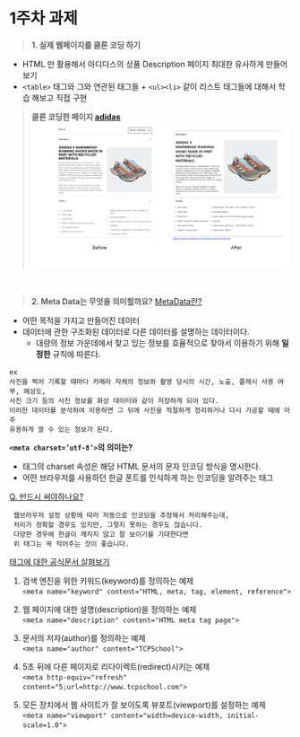 # 1주차 과제  

> **1. 실제 웹페이지를 클론 코딩 하기**   

- HTML 만 활용해서 아디다스의 상품 Description 페이지 최대한 유사하게 만들어 보기
- `<table>` 태그와 그와 연관된 태그들 + `<ul><li>` 같이 리스트 태그들에 대해서 학습 해보고 직접 구현

> **클론 코딩한 페이지 [adidas](https://www.adidas.com/us/supernova-2.0-x-marimekko-running-shoes/HQ8919.html)**
![img](result.png)

<br>

> **2. Meta Data는 무엇을 의미할까요?**
[MetaData란?](https://ko.wikipedia.org/wiki/%EB%A9%94%ED%83%80%EB%8D%B0%EC%9D%B4%ED%84%B0)
- 어떤 목적을 가지고 만들어진 데이터
- 데이터에 관한 구조화된 데이터로 다른 데이터를 설명하는 데이터이다.    
    - 대량의 정보 가운데에서 찾고 있는 정보를 효율적으로 찾아서 이용하기 위해 **일정한** 규칙에 따른다. 
```
ex 
사진을 찍어 기록할 때마다 카메라 자체의 정보와 촬영 당시의 시간, 노출, 플래시 사용 여부, 해상도, 
사진 크기 등의 사진 정보를 화상 데이터와 같이 저장하게 되어 있다. 
이러한 데이터를 분석하여 이용하면 그 뒤에 사진을 적절하게 정리하거나 다시 가공할 때에 아주 
유용하게 쓸 수 있는 정보가 된다.
```

**`<meta charset=’utf-8’>`의 의미는?**          
- <meta> 태그의 charset 속성은 해당 HTML 문서의 문자 인코딩 방식을 명시한다.
- 어떤 브라우저를 사용하던 한글 폰트를 인식하게 하는 인코딩을 알려주는 태그

[Q. <meta charset="utf-8">반드시 써야하나요?](https://github.com/codingeverybody/codingyahac/issues/107)
```
 웹브라우저 설정 상황에 따라 자동으로 인코딩을 추정해서 처리해주는데, 
 처리가 정확할 경우도 있지만, 그렇지 못하는 경우도 많습니다. 
 다양한 경우에 한글이 깨지지 않고 잘 보이기를 기대한다면 
 위 태그는 꼭 적어주는 것이 좋습니다.
 ```

[<meta> 태그에 대한 공식문서 살펴보기](http://www.tcpschool.com/html-tags/meta)

1) 검색 엔진을 위한 키워드(keyword)를 정의하는 예제   
`<meta name="keyword" content="HTML, meta, tag, element, reference">`   

2) 웹 페이지에 대한 설명(description)을 정의하는 예제   
`<meta name="description" content="HTML meta tag page">`   

3) 문서의 저자(author)를 정의하는 예제      
`<meta name="author" content="TCPSchool">`    

4) 5초 뒤에 다른 페이지로 리다이렉트(redirect)시키는 예제   
`<meta http-equiv="refresh" content="5;url=http://www.tcpschool.com">`   

5) 모든 장치에서 웹 사이트가 잘 보이도록 뷰포트(viewport)를 설정하는 예제   
`<meta name="viewport" content="width=device-width, initial-scale=1.0">`  
